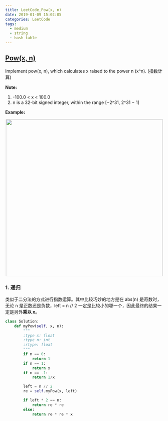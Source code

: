 ```yaml
---
title: LeetCode_Pow(x, n)
date: 2019-01-09 15:02:05
categories: LeetCode
tags: 
  - medium
  - string
  - hash table
---
```


## [Pow(x, n)](https://leetcode.com/problems/powx-n/)

Implement pow(x, n), which calculates x raised to the power n (x^n).
(指数计算)

<!--more-->

**Note:** 
1. -100.0 < x < 100.0
2. n is a 32-bit signed integer, within the range [−2^31, 2^31 − 1]


**Example:**
<div align=center>
	<img src="/images/leetcode_50.png" width = "500" align=center/>
</div>


### 1. 递归

类似于二分法的方式进行指数运算。其中比较巧妙的地方是在 abs(n) 是奇数时，无论 n 是正数还是负数，left = n // 2 一定是比较小的哪一个，因此最终的结果一定是另外**乘以 x**。

```python
class Solution:
    def myPow(self, x, n):
        """
        :type x: float
        :type n: int
        :rtype: float
        """
        if n == 0:
            return 1
        if n == 1:
            return x
        if n == -1:
            return 1/x

        left = n // 2
        re = self.myPow(x, left)

        if left * 2 == n:
            return re * re
        else:
            return re * re * x
```